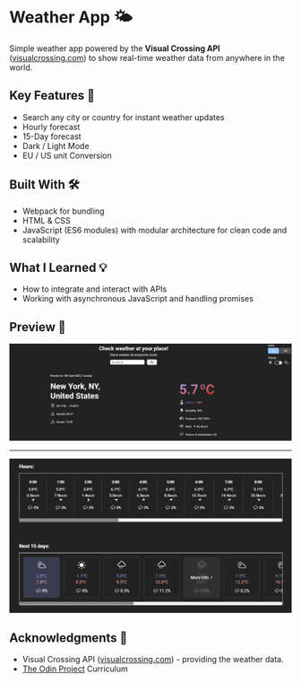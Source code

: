 # Weather App 🌤️

Simple weather app powered by the **Visual Crossing API** ([visualcrossing.com](https://www.visualcrossing.com/)) to show real-time weather data from anywhere in the world.

## Key Features 🚀

-  Search any city or country for instant weather updates
-  Hourly forecast
-  15-Day forecast
-  Dark / Light Mode
-  EU / US unit Conversion

## Built With 🛠️

-  Webpack for bundling
-  HTML & CSS
-  JavaScript (ES6 modules) with modular architecture for clean code and scalability

## What I Learned 💡

-  How to integrate and interact with APIs
-  Working with asynchronous JavaScript and handling promises

## Preview 📸

![App Screenshot 1](preview-image.png)

---

![App Screenshot 2](preview-image-2.png)

## Acknowledgments 🙏

-  Visual Crossing API ([visualcrossing.com](https://www.visualcrossing.com/)) - providing the weather data.
-  [The Odin Project](https://www.theodinproject.com/) Curriculum
